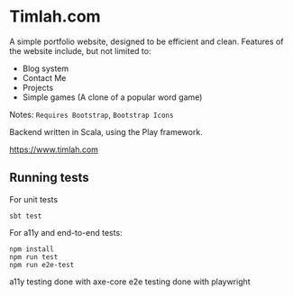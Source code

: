 # Timlah.com
A simple portfolio website, designed to be efficient and clean. Features of the website include, but not limited to:

- Blog system
- Contact Me
- Projects
- Simple games (A clone of a popular word game)

Notes:
``Requires Bootstrap``, ``Bootstrap Icons``

Backend written in Scala, using the Play framework.

https://www.timlah.com

## Running tests

For unit tests
```shell
sbt test
```

For a11y and end-to-end tests:

```shell
npm install
npm run test
npm run e2e-test
```

a11y testing done with axe-core
e2e testing done with playwright

